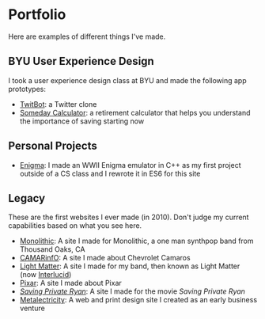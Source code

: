 # Portfolio

Here are examples of different things I've made.

## BYU User Experience Design

I took a user experience design class at BYU and made the following app prototypes:

- [TwitBot](/portfolio/twitbot): a Twitter clone
- [Someday Calculator](/portfolio/someday-calc): a retirement calculator that helps you understand the importance of saving starting now

## Personal Projects

- [Enigma](/portfolio/enigma): I made an WWII Enigma emulator in C++ as my first project outside of a CS class and I rewrote it in ES6 for this site

## Legacy

These are the first websites I ever made (in 2010).  Don't judge my current capabilities based on what you see here.

- [Monolithic](/legacy/monolithic): A site I made for Monolithic, a one man synthpop band from Thousand Oaks, CA
- [CAMARinfO](/legacy/camarinfo): A site I made about Chevrolet Camaros
- [Light Matter](/legacy/light): A site I made for my band, then known as Light Matter (now [Interlucid](https://interlucid.com/))
- [Pixar](/legacy/pixar): A site I made about Pixar
- _[Saving Private Ryan](/legacy/ryan)_: A site I made for the movie _Saving Private Ryan_
- [Metalectricity](/legacy): A web and print design site I created as an early business venture
